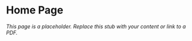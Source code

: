 #    Home Page

_This page is a placeholder. Replace this stub with your content or link to a PDF._

